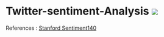 # Twitter-sentiment-Analysis  [![](https://img.shields.io/badge/Tarandeep-Singh-brightgreen.svg?colorB=ff0000)](https://www.linkedin.com/in/tarandeep-singh-a6871b11b/)

References : [Stanford Sentiment140](http://help.sentiment140.com/for-students)
